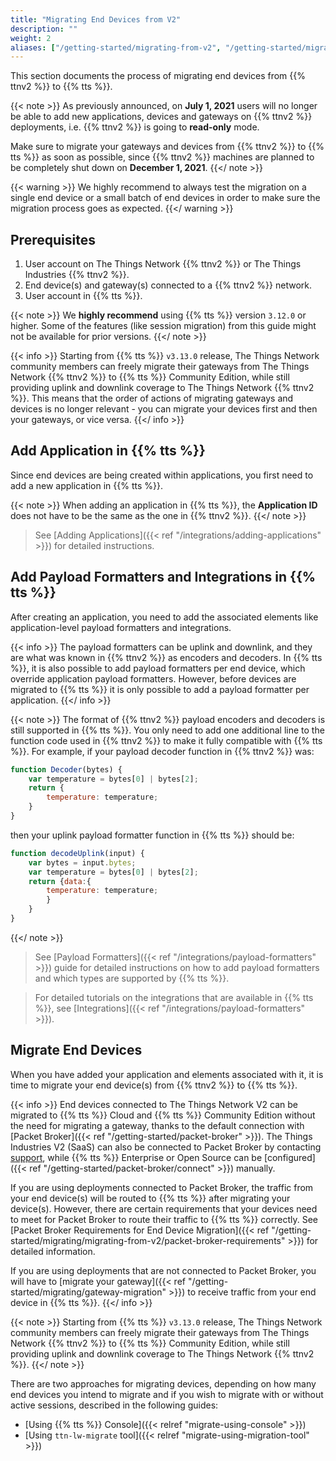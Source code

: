 ```yaml
---
title: "Migrating End Devices from V2"
description: ""
weight: 2
aliases: ["/getting-started/migrating-from-v2", "/getting-started/migrating-from-v2/configure-ttnctl", "/getting-started/migrating-from-v2/export-v2-devices", "/getting-started/migrating/migrating-from-v2"]
---
```


This section documents the process of migrating end devices from {{% ttnv2 %}} to {{% tts %}}.

<!--more-->

{{< note >}} As previously announced, on **July 1, 2021** users will no longer be able to add new applications, devices and gateways on {{% ttnv2 %}} deployments, i.e. {{% ttnv2 %}} is going to **read-only** mode.

Make sure to migrate your gateways and devices from {{% ttnv2 %}} to {{% tts %}} as soon as possible, since {{% ttnv2 %}} machines are planned to be completely shut down on **December 1, 2021**. {{</ note >}}

{{< warning >}} We highly recommend to always test the migration on a single end device or a small batch of end devices in order to make sure the migration process goes as expected. {{</ warning >}}

## Prerequisites

1. User account on The Things Network {{% ttnv2 %}} or The Things Industries {{% ttnv2 %}}.
2. End device(s) and gateway(s) connected to a {{% ttnv2 %}} network.
3. User account in {{% tts %}}.

{{< note >}} We **highly recommend** using {{% tts %}} version `3.12.0` or higher. Some of the features (like session migration) from this guide might not be available for prior versions. {{</ note >}}

{{< info >}} Starting from {{% tts %}} `v3.13.0` release, The Things Network community members can freely migrate their gateways from The Things Network {{% ttnv2 %}} to {{% tts %}} Community Edition, while still providing uplink and downlink coverage to The Things Network {{% ttnv2 %}}. This means that the order of actions of migrating gateways and devices is no longer relevant - you can migrate your devices first and then your gateways, or vice versa. {{</ info >}}

## Add Application in {{% tts %}}

Since end devices are being created within applications, you first need to add a new application in {{% tts %}}.

{{< note >}} When adding an application in {{% tts %}}, the **Application ID** does not have to be the same as the one in {{% ttnv2 %}}. {{</ note >}}

> See [Adding Applications]({{< ref "/integrations/adding-applications" >}}) for detailed instructions.

## Add Payload Formatters and Integrations in {{% tts %}}

After creating an application, you need to add the associated elements like application-level payload formatters and integrations.

{{< info >}} The payload formatters can be uplink and downlink, and they are what was known in {{% ttnv2 %}} as encoders and decoders. In {{% tts %}}, it is also possible to add payload formatters per end device, which override application payload formatters. However, before devices are migrated to {{% tts %}} it is only possible to add a payload formatter per application. {{</ info >}}

{{< note >}} The format of {{% ttnv2 %}} payload encoders and decoders is still supported in {{% tts %}}. You only need to add one additional line to the function code used in {{% ttnv2 %}} to make it fully compatible with {{% tts %}}. For example, if your payload decoder function in {{% ttnv2 %}} was:

```js
function Decoder(bytes) {
    var temperature = bytes[0] | bytes[2];  
    return {
        temperature: temperature;
    }
}
```

then your uplink payload formatter function in {{% tts %}} should be:

```js
function decodeUplink(input) {
    var bytes = input.bytes;
    var temperature = bytes[0] | bytes[2];
    return {data:{
        temperature: temperature;
        }
    }
}
```

{{</ note >}}

> See [Payload Formatters]({{< ref "/integrations/payload-formatters" >}}) guide for detailed instructions on how to add payload formatters and which types are supported by {{% tts %}}. 

> For detailed tutorials on the integrations that are available in {{% tts %}}, see [Integrations]({{< ref "/integrations/payload-formatters" >}}).

## Migrate End Devices

When you have added your application and elements associated with it, it is time to migrate your end device(s) from {{% ttnv2 %}} to {{% tts %}}.

{{< info >}} End devices connected to The Things Network V2 can be migrated to {{% tts %}} Cloud and {{% tts %}} Community Edition without the need for migrating a gateway, thanks to the default connection with [Packet Broker]({{< ref "/getting-started/packet-broker" >}}). The Things Industries V2 (SaaS) can also be connected to Packet Broker by contacting [support](mailto:support@thethingsindustries.com), while {{% tts %}} Enterprise or Open Source can be [configured]({{< ref "/getting-started/packet-broker/connect" >}}) manually.

If you are using deployments connected to Packet Broker, the traffic from your end device(s) will be routed to {{% tts %}} after migrating your device(s). However, there are certain requirements that your devices need to meet for Packet Broker to route their traffic to {{% tts %}} correctly. See [Packet Broker Requirements for End Device Migration]({{< ref "/getting-started/migrating/migrating-from-v2/packet-broker-requirements" >}}) for detailed information.

If you are using deployments that are not connected to Packet Broker, you will have to [migrate your gateway]({{< ref "/getting-started/migrating/gateway-migration" >}}) to receive traffic from your end device in {{% tts %}}. {{</ info >}}

{{< note >}} Starting from {{% tts %}} `v3.13.0` release, The Things Network community members can freely migrate their gateways from The Things Network {{% ttnv2 %}} to {{% tts %}} Community Edition, while still providing uplink and downlink coverage to The Things Network {{% ttnv2 %}}. {{</ note >}}

There are two approaches for migrating devices, depending on how many end devices you intend to migrate and if you wish to migrate with or without active sessions, described in the following guides:

- [Using {{% tts %}} Console]({{< relref "migrate-using-console" >}})
- [Using `ttn-lw-migrate` tool]({{< relref "migrate-using-migration-tool" >}})
